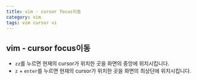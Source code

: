 ```yaml
---
title: vim - cursor focus이동
category: vim
tags: vim cursor vi 
---
```

## vim - cursor focus이동

- `zz`를 누르면 현재의 cursor가 위치한 곳을 화면의 중앙에 위치시킵니다. 
- `z` + `enter`를 누르면 현재의 cursor가 위치한 곳을 화면의 최상단에 위치시킵니다.
 